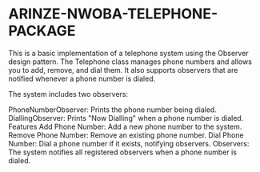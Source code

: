 # ARINZE-NWOBA-TELEPHONE-PACKAGE
This is a basic implementation of a telephone system using the Observer design pattern. The Telephone class manages phone numbers and allows you to add, remove, and dial them. It also supports observers that are notified whenever a phone number is dialed.

The system includes two observers:

PhoneNumberObserver: Prints the phone number being dialed.
DiallingObserver: Prints "Now Dialling" when a phone number is dialed.
Features
Add Phone Number: Add a new phone number to the system.
Remove Phone Number: Remove an existing phone number.
Dial Phone Number: Dial a phone number if it exists, notifying observers.
Observers: The system notifies all registered observers when a phone number is dialed.